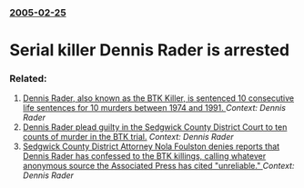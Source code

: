 ### [2005-02-25](/news/2005/02/25/index.md)

#  Serial killer Dennis Rader is arrested




### Related:

1. [ Dennis Rader, also known as the BTK Killer, is sentenced 10 consecutive life sentences for 10 murders between 1974 and 1991. ](/news/2005/08/18/dennis-rader-also-known-as-the-btk-killer-is-sentenced-10-consecutive-life-sentences-for-10-murders-between-1974-and-1991.md) _Context: Dennis Rader_
2. [ Dennis Rader plead guilty in the Sedgwick County District Court to ten counts of murder in the BTK trial.](/news/2005/06/27/dennis-rader-plead-guilty-in-the-sedgwick-county-district-court-to-ten-counts-of-murder-in-the-btk-trial.md) _Context: Dennis Rader_
3. [ Sedgwick County District Attorney Nola Foulston denies reports that Dennis Rader has confessed to the BTK killings, calling whatever anonymous source the Associated Press has cited "unreliable." ](/news/2005/02/27/sedgwick-county-district-attorney-nola-foulston-denies-reports-that-dennis-rader-has-confessed-to-the-btk-killings-calling-whatever-anonym.md) _Context: Dennis Rader_

